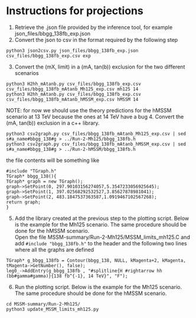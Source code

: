 
# Instructions for projections      
1. Retrieve the .json file provided by the inference tool, for example json_files/bbgg_138fb_exp.json
2. Convert the json to csv in the format required by the following step
```
python3 json2csv.py json_files/bbgg_138fb_exp.json csv_files/bbgg_138fb_exp.csv exp
```
3. Convert the (mX, limit) in a (mA, tan(b)) exclusion for the two different scenarios
```
python3 H2hh_mAtanb.py csv_files/bbgg_138fb_exp.csv csv_files/bbgg_138fb_mAtanb_Mh125_exp.csv mh125 14
python3 H2hh_mAtanb.py csv_files/bbgg_138fb_exp.csv csv_files/bbgg_138fb_mAtanb_hMSSM_exp.csv hMSSM 14
```
NOTE: for now we should use the theory predictions for the hMSSM scenario at 13 TeV because the ones at 14 TeV have a bug
4. Convert the (mA, tan(b)) exclusion in a c++ library.
```
python3 csv2graph.py csv_files/bbgg_138fb_mAtanb_Mh125_exp.csv | sed s#a_name#bbgg_138#g > ../Run-2-Mh125/bbgg_138fb.h
python3 csv2graph.py csv_files/bbgg_138fb_mAtanb_hMSSM_exp.csv | sed s#a_name#bbgg_138#g > ../Run-2-hMSSM/bbgg_138fb.h
```
the file contents will be something like
```
#include "TGraph.h"
TGraph* bbgg_138(){
TGraph* graph = new TGraph();
graph->SetPoint(0, 297.90103156274057,5.3547233056925645);
graph->SetPoint(1, 397.02568292532527,3.85627878981041);
graph->SetPoint(2, 483.1847537363587,1.0919467102567268);
return graph;
}
```
5. Add the library created at the previous step to the plotting script. Below is the example for the Mh125 scenario. The same procedure should be done for the hMSSM scenario.       
Open the file MSSM-summary/Run-2-Mh125/MSSM_limits_mh125.C and add `#include "bbgg_138fb.h"` to the header and the following two lines where all the graphs are defined
```
TGraph* g_bbgg_138fb = Contour(bbgg_138, NULL, kMagenta+2, kMagenta, tMagenta->GetNumber(), false); 
leg0_->AddEntry(g_bbgg_138fb , "#splitline{H #rightarrow hh (bb#gamma#gamma)}{138 fb^{-1}, 14 TeV}", "F");
```
6. Run the plotting script. Below is the example for the Mh125 scenario. The same procedure should be done for the hMSSM scenario.
```
cd MSSM-summary/Run-2-Mh125/
python3 update_MSSM_limits_mh125.py
```

